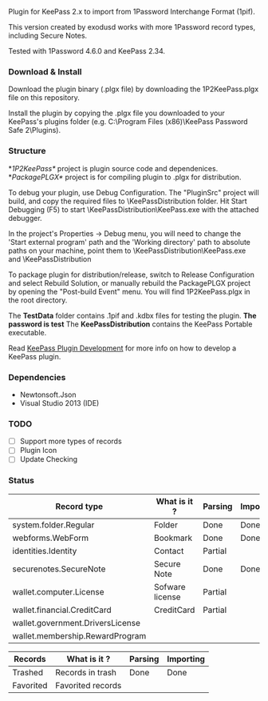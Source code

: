 Plugin for KeePass 2.x to import from 1Password Interchange Format (1pif).

This version created by exodusd works with more 1Password record types, including Secure Notes.

Tested with 1Password 4.6.0 and KeePass 2.34.

### Download & Install

Download the plugin binary (.plgx file) by downloading the 1P2KeePass.plgx file on this repository.

Install the plugin by copying the .plgx file you downloaded to your KeePass's plugins folder (e.g. C:\Program Files (x86)\KeePass Password Safe 2\Plugins).

### Structure

**1P2KeePass\** project is plugin source code and dependenices. 
**PackagePLGX\** project is for compiling plugin to .plgx for distribution.
  
To debug your plugin, use Debug Configuration. The "PluginSrc" project will build, and copy the required files to \KeePassDistribution folder.
Hit Start Debugging (F5) to start \KeePassDistribution\KeePass.exe with the attached debugger.

In the project's Properties -> Debug menu, you will need to change the 'Start external program' path and the 'Working directory' path to absolute paths on your machine, point them to \KeePassDistribution\KeePass.exe and \KeePassDistribution

To package plugin for distribution/release, switch to Release Configuration and select Rebuild Solution, or manually rebuild the PackagePLGX project by opening the "Post-build Event" menu.
You will find 1P2KeePass.plgx in the root directory.

The **TestData** folder contains .1pif and .kdbx files for testing the plugin. **The password is test**
The **KeePassDistribution** contains the KeePass Portable executable.

Read [KeePass Plugin Development](http://keepass.info/help/v2_dev/plg_index.html) for more info on how to develop a KeePass plugin.

### Dependencies

- Newtonsoft.Json 
- Visual Studio 2013 (IDE)

### TODO

- [ ] Support more types of records
- [ ] Plugin Icon
- [ ] Update Checking
 
### Status  


|           Record type            |   What is it ?  | Parsing | Importing |
| -------------------------------- | --------------- | ------- | --------- |
| system.folder.Regular            | Folder          | Done    | Done      |
| webforms.WebForm                 | Bookmark        | Done    | Done      |
| identities.Identity              | Contact         | Partial |           |
| securenotes.SecureNote           | Secure Note     | Done    | Done      |
| wallet.computer.License          | Sofware license | Partial |           |
| wallet.financial.CreditCard      | CreditCard      | Partial |           |
| wallet.government.DriversLicense |                 |         |           |
| wallet.membership.RewardProgram  |                 |         |           |

|  Records  |    What is it ?   | Parsing | Importing |
| --------- | ----------------- | ------- | --------- |
| Trashed   | Records in trash  | Done    | Done      |
| Favorited | Favorited records |         |           |
